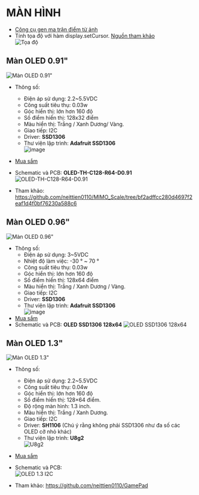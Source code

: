 # MÀN HÌNH

- [Công cụ gen ma trận điểm từ ảnh](https://javl.github.io/image2cpp/)
- Tính tọa độ với hàm display.setCursor. [Nguồn tham khảo](https://makeabilitylab.github.io/physcomp/advancedio/oled.html) \
  ![Tọa độ](https://makeabilitylab.github.io/physcomp/advancedio/assets/images/AdafruitOLEDDisplay_CoordinateSystemAndPixels_ByJonFroehlich.png)

## Màn OLED 0.91"

![Màn OLED 0.91"](https://github.com/neittien0110/linhkiendientu/assets/8079397/5e4845f5-a921-4d10-911d-52d2a1c2bb16)

- Thông số:
  - Điện áp sử dụng: 2.2~5.5VDC
  - Công suất tiêu thụ: 0.03w
  - Góc hiển thị: lớn hơn 160 độ
  - Số điểm hiển thị: 128x32 điểm
  - Màu hiển thị: Trắng / Xanh Dương/ Vàng.
  - Giao tiếp: I2C
  - Driver: **SSD1306**
  - Thư viện lập trình: **Adafruit SSD1306**\
    ![image](https://github.com/neittien0110/linhkiendientu/assets/8079397/db1fab6c-e897-4ec3-bca3-1d0575c7e943)

- [Mua sắm](https://shopee.vn/M%C3%B4-%C4%90un-M%C3%A0n-H%C3%ACnh-OLED-0.91-Inch-0.91-Ch%E1%BA%A5t-L%C6%B0%E1%BB%A3ng-Cao-quot-M%C3%B4-%C4%91un-Hi%E1%BB%83n-Th%E1%BB%8B-M%C3%A0n-H%C3%ACnh-LED-LCD-128X32-OLED-Tr%E1%BA%AFng-Xanh-D%C6%B0%C6%A1ng-Cho-Ardunio-i.812409307.19722703781)
- Schematic và PCB: **OLED-TH-C128-R64-D0.91** \
  ![OLED-TH-C128-R64-D0.91](https://github.com/neittien0110/linhkiendientu/assets/8079397/54240eec-d86a-47e5-b27e-37e906d2dfbb)
- Tham khảo: <https://github.com/neittien0110/MIMO_Scale/tree/bf2adffcc280d4697f2eaf1d4f0bf76230a588c6>

## Màn OLED 0.96"

![Màn OLED 0.96"](https://github.com/neittien0110/linhkiendientu/assets/8079397/a6abb99a-a989-47d0-9108-28ffe142a2a8)

- Thông số:
  - Điện áp sử dụng: 3~5VDC
  - Nhiệt độ làm việc: -30 ° ~ 70 °
  - Công suất tiêu thụ: 0.03w
  - Góc hiển thị: lớn hơn 160 độ
  - Số điểm hiển thị: 128x64 điểm
  - Màu hiển thị: Trắng / Xanh Dương / Vàng.
  - Giao tiếp: I2C
  - Driver: **SSD1306**
  - Thư viện lập trình: **Adafruit SSD1306**\
    ![image](https://github.com/neittien0110/linhkiendientu/assets/8079397/db1fab6c-e897-4ec3-bca3-1d0575c7e943)
- [Mua sắm](https://shopee.vn/M%C3%B4-%C4%90un-Hi%E1%BB%83N-Th%E1%BB%8B-OLED-4pin-7pin-0.96-IIC-I2C-OLED-0.96-inch-128X64-OLED-0.96-IIC-I2C-Chuy%C3%AAn-D%E1%BB%A5ng-Cho-arduino-i.578443443.23972641115?sp_atk=5542dff7-d9ec-4b8d-8a9a-1afc50039a60&xptdk=5542dff7-d9ec-4b8d-8a9a-1afc50039a60)
- Schematic và PCB: **OLED SSD1306 128x64**
  ![OLED SSD1306 128x64](https://github.com/neittien0110/linhkiendientu/assets/8079397/fa7c66af-ac25-4f57-953c-59c4e9b86707)

  
## Màn OLED 1.3"

![Màn OLED 1.3"](https://github.com/neittien0110/linhkiendientu/assets/8079397/c3bbf91d-3621-4534-8dfb-2661fa2b4c89)

- Thông số:
  - Điện áp sử dụng: 2.2~5.5VDC
  - Công suất tiêu thụ: 0.04w
  - Góc hiển thị: lớn hơn 160 độ
  - Số điểm hiển thị: 128×64 điểm.
  - Độ rộng màn hình: 1.3 inch.
  - Màu hiển thị: Trắng / Xanh Dương.
  - Giao tiếp: I2C
  - Driver: **SH1106**  (Chú ý rằng không phải SSD1306 như đa số các OLED cỡ nhỏ khác)
  - Thư viện lập trình: **U8g2** \
    ![U8g2](https://github.com/neittien0110/linhkiendientu/assets/8079397/2f046a60-5e7f-440e-a1b7-b5454e75b7e9)
- [Mua sắm](https://nshopvn.com/product/man-hinh-oled-1-3-inch-giao-tiep-i2c-blue/)
- Schematic và PCB:\
  ![OLED 1.3 I2C](https://github.com/neittien0110/linhkiendientu/assets/8079397/224e7edb-a2d4-49fa-b3ab-13cadfbfdc62)

- Tham khảo: <https://github.com/neittien0110/GamePad>
